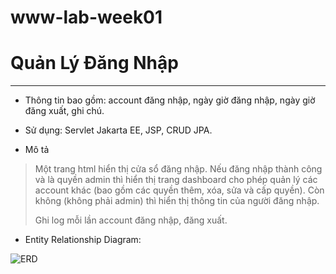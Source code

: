 # www-lab-week01
# Quản Lý Đăng Nhập
<hr>

- Thông tin bao gồm: account đăng nhập, ngày giờ
đăng nhập, ngày giờ đăng xuất, ghi chú.

- Sử dụng: Servlet Jakarta EE, JSP, CRUD JPA.
  
- Mô tả
  
 > Một trang html hiển thị cửa sổ đăng nhập. Nếu đăng nhập thành công và là quyền admin 
thì hiển thị trang dashboard cho phép quản lý các account khác (bao gồm các quyền thêm, 
xóa, sửa và cấp quyền). Còn không (không phải admin) thì hiển thị thông tin của người 
đăng nhập.
 >
 > Ghi log mỗi lần account đăng nhập, đăng xuất.
> 
-  Entity Relationship Diagram:

  ![ERD](/img/img1.png)
